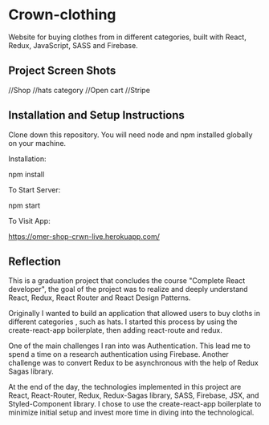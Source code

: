 # Crown-clothing

 Website for buying clothes from in different categories, built with React, Redux, JavaScript, SASS and Firebase.
 
 ## Project Screen Shots
 //Shop
 //hats category
 //Open cart
 //Stripe
 
 ## Installation and Setup Instructions
Clone down this repository. You will need node and npm installed globally on your machine.

Installation:

npm install

To Start Server:

npm start

To Visit App:

https://omer-shop-crwn-live.herokuapp.com/

## Reflection
This is a graduation project that concludes the course "Complete React developer", the goal of the project was to realize and deeply understand React, Redux, React Router and React Design Patterns.

Originally I wanted to build an application that allowed users to buy cloths in different categories , such as hats. I started this process by using the create-react-app boilerplate, then adding react-route and redux.

One of the main challenges I ran into was Authentication. This lead me to spend a time on a research authentication using Firebase. 
Another challenge was to convert Redux to be asynchronous with the help of Redux Sagas library.

At the end of the day, the technologies implemented in this project are React, React-Router, Redux, Redux-Sagas library, SASS, Firebase, JSX, and Styled-Component library. I chose to use the create-react-app boilerplate to minimize initial setup and invest more time in diving into the technological.
